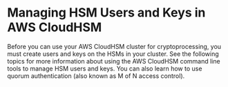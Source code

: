 # Managing HSM Users and Keys in AWS CloudHSM<a name="manage-hsm-users-and-keys"></a>

Before you can use your AWS CloudHSM cluster for cryptoprocessing, you must create users and keys on the HSMs in your cluster\. See the following topics for more information about using the AWS CloudHSM command line tools to manage HSM users and keys\. You can also learn how to use quorum authentication \(also known as M of N access control\)\.

